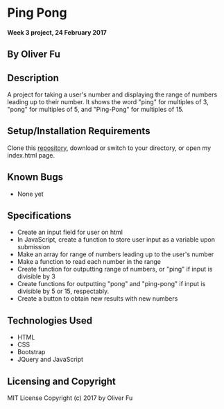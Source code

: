 # Ping Pong

#### Week 3 project, 24 February 2017

## By Oliver Fu

## Description
A project for taking a user's number and displaying the range of numbers leading up to their number. It shows the word "ping" for multiples of 3, "pong" for multiples of 5, and "Ping-Pong" for multiples of 15.

## Setup/Installation Requirements

Clone this [repository](https://github.com/ofu997/PingPong), download or switch to your directory, or open my index.html page.  

## Known Bugs
* None yet

## Specifications
* Create an input field for user on html
* In JavaScript, create a function to store user input as a variable upon submission
* Make an array for range of numbers leading up to the user's number
* Make a function to read each number in the range
* Create function for outputting range of numbers, or "ping" if input is divisible by 3
* Create functions for outputting "pong" and "ping-pong" if input is divisible by 5 or 15, respectably.
* Create a button to obtain new results with new numbers


## Technologies Used

* HTML
* CSS
* Bootstrap
* JQuery and JavaScript

## Licensing and Copyright
MIT License
Copyright (c) 2017 by Oliver Fu
